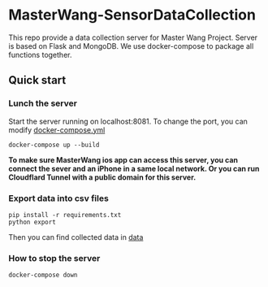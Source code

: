 # MasterWang-SensorDataCollection

This repo provide a data collection server for Master Wang Project. Server is based on Flask and MongoDB. We use docker-compose to package all functions together. 


## Quick start

### Lunch the server

Start the server running on localhost:8081. To change the port, you can modify [docker-compose.yml](./docker-compose.yml)

```
docker-compose up --build
```

**To make sure MasterWang ios app can access this server, you can connect the sever and an iPhone in a same local network. Or you can run Cloudflard Tunnel with a public domain for this server.**


### Export data into csv files

```
pip install -r requirements.txt
python export
```

Then you can find collected data in [data](./data/)



### How to stop the server
```
docker-compose down
```

